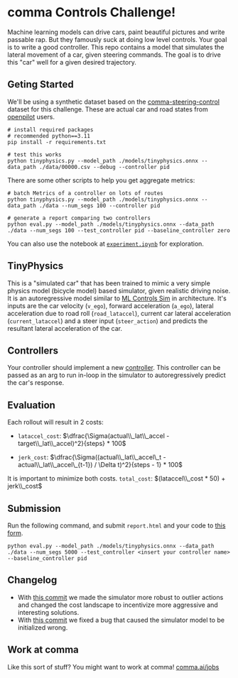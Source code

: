 # comma Controls Challenge!

Machine learning models can drive cars, paint beautiful pictures and write passable rap. But they famously suck at doing low level controls. Your goal is to write a good controller. This repo contains a model that simulates the lateral movement of a car, given steering commands. The goal is to drive this "car" well for a given desired trajectory.


## Geting Started
We'll be using a synthetic dataset based on the [comma-steering-control](https://github.com/commaai/comma-steering-control) dataset for this challenge. These are actual car and road states from [openpilot](https://github.com/commaai/openpilot) users.

```
# install required packages
# recommended python==3.11
pip install -r requirements.txt

# test this works
python tinyphysics.py --model_path ./models/tinyphysics.onnx --data_path ./data/00000.csv --debug --controller pid 
```

There are some other scripts to help you get aggregate metrics: 
```
# batch Metrics of a controller on lots of routes
python tinyphysics.py --model_path ./models/tinyphysics.onnx --data_path ./data --num_segs 100 --controller pid

# generate a report comparing two controllers
python eval.py --model_path ./models/tinyphysics.onnx --data_path ./data --num_segs 100 --test_controller pid --baseline_controller zero

```
You can also use the notebook at [`experiment.ipynb`](https://github.com/commaai/controls_challenge/blob/master/experiment.ipynb) for exploration.

## TinyPhysics
This is a "simulated car" that has been trained to mimic a very simple physics model (bicycle model) based simulator, given realistic driving noise. It is an autoregressive model similar to [ML Controls Sim](https://blog.comma.ai/096release/#ml-controls-sim) in architecture. It's inputs are the car velocity (`v_ego`), forward acceleration (`a_ego`), lateral acceleration due to road roll (`road_lataccel`), current car lateral acceleration (`current_lataccel`) and a steer input (`steer_action`) and predicts the resultant lateral acceleration of the car.


## Controllers
Your controller should implement a new [controller](https://github.com/commaai/controls_challenge/tree/master/controllers). This controller can be passed as an arg to run in-loop in the simulator to autoregressively predict the car's response.


## Evaluation
Each rollout will result in 2 costs:
- `lataccel_cost`: $\dfrac{\Sigma(actual\\_lat\\_accel - target\\_lat\\_accel)^2}{steps} * 100$

- `jerk_cost`: $\dfrac{\Sigma((actual\\_lat\\_accel\_t - actual\\_lat\\_accel\_{t-1}) / \Delta t)^2}{steps - 1} * 100$

It is important to minimize both costs. `total_cost`: $(lataccel\\_cost * 50) + jerk\\_cost$

## Submission
Run the following command, and submit `report.html` and your code to [this form](https://forms.gle/US88Hg7UR6bBuW3BA).

```
python eval.py --model_path ./models/tinyphysics.onnx --data_path ./data --num_segs 5000 --test_controller <insert your controller name> --baseline_controller pid
```

## Changelog
- With [this commit](https://github.com/commaai/controls_challenge/commit/fdafbc64868b70d6ec9c305ab5b52ec501ea4e4f) we made the simulator more robust to outlier actions and changed the cost landscape to incentivize more aggressive and interesting solutions.
- With [this commit](https://github.com/commaai/controls_challenge/commit/4282a06183c10d2f593fc891b6bc7a0859264e88) we fixed a bug that caused the simulator model to be initialized wrong.

## Work at comma

Like this sort of stuff? You might want to work at comma!
[comma.ai/jobs](https://comma.ai/jobs)
